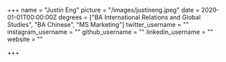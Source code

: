 +++
name = "Justin Eng"
picture = "/images/justineng.jpeg"
date = 2020-01-01T00:00:00Z
degrees = ["BA International Relations and Global Studies", "BA Chinese", "MS Marketing"]
twitter_username = ""
instagram_username = ""
github_username = ""
linkedin_username = ""
website = ""

+++
